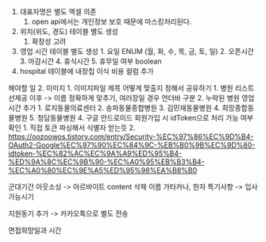 1. 대표자명은 별도 엑셀 의존
	1. open api에서는 개인정보 보호 때문에 마스킹처리된다.
2. 위치(위도, 경도) 테이블 별도 생성
	1. 확장성 고려
3. 영업 시간 테이블 별도 생성
		1. 요일 ENUM (월, 화, 수, 목, 금, 토, 일)
		2. 오픈시간
		3. 마감시간
		4. 휴식시간
		5. 휴무일 여부 boolean
4. hospital 테이블에 내장칩 이식 비용 컬럼 추가

해야할 일
2. 이미지
	1. 이미지파일 제목 어떻게 맞출지 정해서 공유하기
		1. 병원 리스트 선제공 이후 -> 이름 정확하게 맞추기, 여러장일 경우 언더바 구분
	2. 누락된 병원 영업시간 추가
		1. 로지동물의료센터
		2. 송파동물종합병원
		3. 김민재동물병원
		4. 희망종합동물병원
		5. 청담동물병원
4. 구글 안드로이드 회원가입 시 idToken으로 처리 가능 여부 확인
	1. 직접 토큰 파싱해서 식별자 얻는듯
	2. https://oozoowos.tistory.com/entry/Security-%EC%97%86%EC%9D%B4-OAuth2-Google%EC%97%90%EC%84%9C-%EB%B0%9B%EC%9D%80-idtoken-%EC%82%AC%EC%9A%A9%ED%95%B4-%ED%9A%8C%EC%9B%90-%EC%A0%95%EB%B3%B4-%EC%A0%80%EC%9E%A5%ED%95%98%EA%B8%B0

군대기간
아웃소싱 -> 아르바이트
content 삭제
이름 가타카나, 한자
특기사항 -> 입사가능시기

지원동기 추가 -> 카카오톡으로 별도 전송

면접희망일과 시간